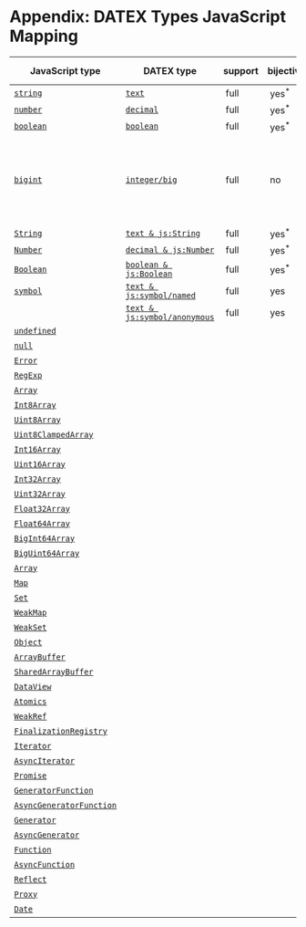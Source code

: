 # Appendix: DATEX Types JavaScript Mapping

| JavaScript type | DATEX type | support | bijective | update propagation | limitations |
|---|---|---|---|---|---|
| [`string`]() | [`text`]() | full | yes<sup>*</sup> | yes | | |
| [`number`]() | [`decimal`]() | full | yes<sup>*</sup> | yes | | |
| [`boolean`]() | [`boolean`]() | full | yes<sup>*</sup> | yes | | |
| [`bigint`]() | [`integer/big`]() | full | no | yes<sup>*</sup> | [`integer/64`]() is always mapped to [`bigint`](). [`bigint`]() is always mapped to `bigint` |
| [`String`]() | [`text & js:String`]() | full | yes<sup>*</sup> | yes | | |
| [`Number`]() | [`decimal & js:Number`]() | full | yes<sup>*</sup> | yes | | |
| [`Boolean`]() | [`boolean & js:Boolean`]() | full | yes<sup>*</sup> | yes | | |
| [`symbol`]() | [`text & js:symbol/named`]() | full | yes | no | | |
|              | [`text & js:symbol/anonymous`]() | full | yes | no | | |
| [`undefined`]() | | | | | | |
| [`null`]() | | | | | | |
| [`Error`]() | | | | | | |
| [`RegExp`]() | | | | | | |
| [`Array`]() | | | | | | |
| [`Int8Array`]() | | | | | | |
| [`Uint8Array`]() | | | | | | |
| [`Uint8ClampedArray`]() | | | | | | |
| [`Int16Array`]() | | | | | | |
| [`Uint16Array`]() | | | | | | |
| [`Int32Array`]() | | | | | | |
| [`Uint32Array`]() | | | | | | |
| [`Float32Array`]() | | | | | | |
| [`Float64Array`]() | | | | | | |
| [`BigInt64Array`]() | | | | | | |
| [`BigUint64Array`]() | | | | | | |
| [`Array`]() | | | | | | |
| [`Map`]() | | | | | | |
| [`Set`]() | | | | | | |
| [`WeakMap`]() | | | | | | |
| [`WeakSet`]() | | | | | | |
| [`Object`]() | | | | | | |
| [`ArrayBuffer`]() | | | | | | |
| [`SharedArrayBuffer`]() | | | | | | |
| [`DataView`]() | | | | | | |
| [`Atomics`]() | | | | | | |
| [`WeakRef`]() | | | | | | |
| [`FinalizationRegistry`]() | | | | | | |
| [`Iterator`]() | | | | | | |
| [`AsyncIterator`]() | | | | | | |
| [`Promise`]() | | | | | | |
| [`GeneratorFunction`]() | | | | | | |
| [`AsyncGeneratorFunction`]() | | | | | | |
| [`Generator`]() | | | | | | |
| [`AsyncGenerator`]() | | | | | | |
| [`Function`]() | | | | | | |
| [`AsyncFunction`]() | | | | | | |
| [`Reflect`]() | | | | | | |
| [`Proxy`]() | | | | | | |
| [`Date`]() | | | | | | |
